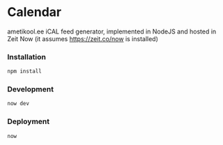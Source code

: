 # Calendar

ametikool.ee iCAL feed generator, implemented in NodeJS and hosted in Zeit Now (it assumes https://zeit.co/now is installed)

### Installation

```sh
npm install
```

### Development

```sh
now dev
```

### Deployment

```sh
now
```
